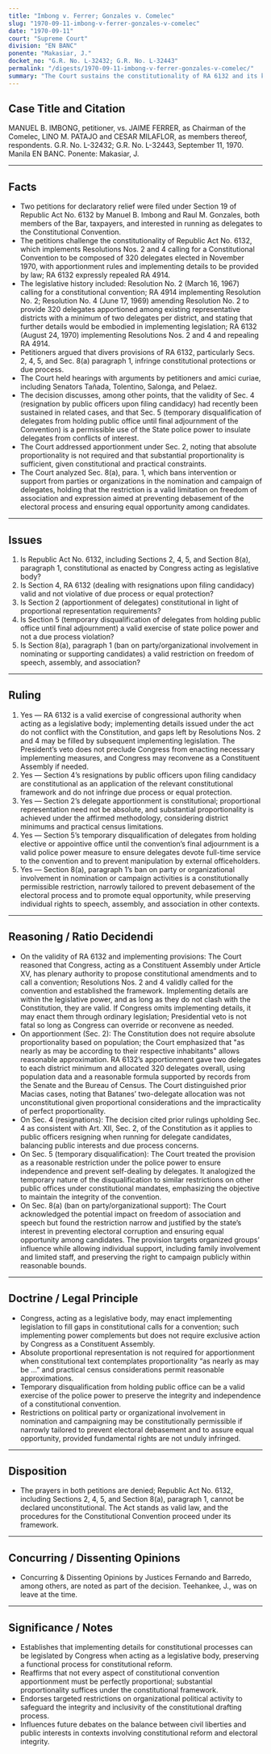 ```yaml
---
title: "Imbong v. Ferrer; Gonzales v. Comelec"
slug: "1970-09-11-imbong-v-ferrer-gonzales-v-comelec"
date: "1970-09-11"
court: "Supreme Court"
division: "EN BANC"
ponente: "Makasiar, J."
docket_no: "G.R. No. L-32432; G.R. No. L-32443"
permalink: "/digests/1970-09-11-imbong-v-ferrer-gonzales-v-comelec/"
summary: "The Court sustains the constitutionality of RA 6132 and its key provisions (Secs. 2, 4, 5, and Sec. 8(a) para. 1) as implemented by Congress acting as a legislative body, denying the petitions for declaratory relief and upholding the constitutional convention framework."
---
```


## Case Title and Citation
MANUEL B. IMBONG, petitioner, vs. JAIME FERRER, as Chairman of the Comelec, LINO M. PATAJO and CESAR MILAFLOR, as members thereof, respondents. G.R. No. L-32432; G.R. No. L-32443, September 11, 1970. Manila EN BANC. Ponente: Makasiar, J.

---

## Facts
- Two petitions for declaratory relief were filed under Section 19 of Republic Act No. 6132 by Manuel B. Imbong and Raul M. Gonzales, both members of the Bar, taxpayers, and interested in running as delegates to the Constitutional Convention.
- The petitions challenge the constitutionality of Republic Act No. 6132, which implements Resolutions Nos. 2 and 4 calling for a Constitutional Convention to be composed of 320 delegates elected in November 1970, with apportionment rules and implementing details to be provided by law; RA 6132 expressly repealed RA 4914.
- The legislative history included: Resolution No. 2 (March 16, 1967) calling for a constitutional convention; RA 4914 implementing Resolution No. 2; Resolution No. 4 (June 17, 1969) amending Resolution No. 2 to provide 320 delegates apportioned among existing representative districts with a minimum of two delegates per district, and stating that further details would be embodied in implementing legislation; RA 6132 (August 24, 1970) implementing Resolutions Nos. 2 and 4 and repealing RA 4914.
- Petitioners argued that divers provisions of RA 6132, particularly Secs. 2, 4, 5, and Sec. 8(a) paragraph 1, infringe constitutional protections or due process.
- The Court held hearings with arguments by petitioners and amici curiae, including Senators Tañada, Tolentino, Salonga, and Pelaez.
- The decision discusses, among other points, that the validity of Sec. 4 (resignation by public officers upon filing candidacy) had recently been sustained in related cases, and that Sec. 5 (temporary disqualification of delegates from holding public office until final adjournment of the Convention) is a permissible use of the State police power to insulate delegates from conflicts of interest.
- The Court addressed apportionment under Sec. 2, noting that absolute proportionality is not required and that substantial proportionality is sufficient, given constitutional and practical constraints.
- The Court analyzed Sec. 8(a), para. 1, which bans intervention or support from parties or organizations in the nomination and campaign of delegates, holding that the restriction is a valid limitation on freedom of association and expression aimed at preventing debasement of the electoral process and ensuring equal opportunity among candidates.

---

## Issues
1. Is Republic Act No. 6132, including Sections 2, 4, 5, and Section 8(a), paragraph 1, constitutional as enacted by Congress acting as legislative body?
2. Is Section 4, RA 6132 (dealing with resignations upon filing candidacy) valid and not violative of due process or equal protection?
3. Is Section 2 (apportionment of delegates) constitutional in light of proportional representation requirements?
4. Is Section 5 (temporary disqualification of delegates from holding public office until final adjournment) a valid exercise of state police power and not a due process violation?
5. Is Section 8(a), paragraph 1 (ban on party/organizational involvement in nominating or supporting candidates) a valid restriction on freedom of speech, assembly, and association?

---

## Ruling
1. Yes — RA 6132 is a valid exercise of congressional authority when acting as a legislative body; implementing details issued under the act do not conflict with the Constitution, and gaps left by Resolutions Nos. 2 and 4 may be filled by subsequent implementing legislation. The President’s veto does not preclude Congress from enacting necessary implementing measures, and Congress may reconvene as a Constituent Assembly if needed.
2. Yes — Section 4’s resignations by public officers upon filing candidacy are constitutional as an application of the relevant constitutional framework and do not infringe due process or equal protection.
3. Yes — Section 2’s delegate apportionment is constitutional; proportional representation need not be absolute, and substantial proportionality is achieved under the affirmed methodology, considering district minimums and practical census limitations.
4. Yes — Section 5’s temporary disqualification of delegates from holding elective or appointive office until the convention’s final adjournment is a valid police power measure to ensure delegates devote full-time service to the convention and to prevent manipulation by external officeholders.
5. Yes — Section 8(a), paragraph 1’s ban on party or organizational involvement in nomination or campaign activities is a constitutionally permissible restriction, narrowly tailored to prevent debasement of the electoral process and to promote equal opportunity, while preserving individual rights to speech, assembly, and association in other contexts.

---

## Reasoning / Ratio Decidendi
- On the validity of RA 6132 and implementing provisions: The Court reasoned that Congress, acting as a Constituent Assembly under Article XV, has plenary authority to propose constitutional amendments and to call a convention; Resolutions Nos. 2 and 4 validly called for the convention and established the framework. Implementing details are within the legislative power, and as long as they do not clash with the Constitution, they are valid. If Congress omits implementing details, it may enact them through ordinary legislation; Presidential veto is not fatal so long as Congress can override or reconvene as needed.
- On apportionment (Sec. 2): The Constitution does not require absolute proportionality based on population; the Court emphasized that "as nearly as may be according to their respective inhabitants" allows reasonable approximation. RA 6132’s apportionment gave two delegates to each district minimum and allocated 320 delegates overall, using population data and a reasonable formula supported by records from the Senate and the Bureau of Census. The Court distinguished prior Macias cases, noting that Batanes’ two-delegate allocation was not unconstitutional given proportional considerations and the impracticality of perfect proportionality.
- On Sec. 4 (resignations): The decision cited prior rulings upholding Sec. 4 as consistent with Art. XII, Sec. 2, of the Constitution as it applies to public officers resigning when running for delegate candidates, balancing public interests and due process concerns.
- On Sec. 5 (temporary disqualification): The Court treated the provision as a reasonable restriction under the police power to ensure independence and prevent self-dealing by delegates. It analogized the temporary nature of the disqualification to similar restrictions on other public offices under constitutional mandates, emphasizing the objective to maintain the integrity of the convention.
- On Sec. 8(a) (ban on party/organizational support): The Court acknowledged the potential impact on freedom of association and speech but found the restriction narrow and justified by the state’s interest in preventing electoral corruption and ensuring equal opportunity among candidates. The provision targets organized groups’ influence while allowing individual support, including family involvement and limited staff, and preserving the right to campaign publicly within reasonable bounds.

---

## Doctrine / Legal Principle
- Congress, acting as a legislative body, may enact implementing legislation to fill gaps in constitutional calls for a convention; such implementing power complements but does not require exclusive action by Congress as a Constituent Assembly.
- Absolute proportional representation is not required for apportionment when constitutional text contemplates proportionality “as nearly as may be …” and practical census considerations permit reasonable approximations.
- Temporary disqualification from holding public office can be a valid exercise of the police power to preserve the integrity and independence of a constitutional convention.
- Restrictions on political party or organizational involvement in nomination and campaigning may be constitutionally permissible if narrowly tailored to prevent electoral debasement and to assure equal opportunity, provided fundamental rights are not unduly infringed.

---

## Disposition
- The prayers in both petitions are denied; Republic Act No. 6132, including Sections 2, 4, 5, and Section 8(a), paragraph 1, cannot be declared unconstitutional. The Act stands as valid law, and the procedures for the Constitutional Convention proceed under its framework.

---

## Concurring / Dissenting Opinions
- Concurring & Dissenting Opinions by Justices Fernando and Barredo, among others, are noted as part of the decision. Teehankee, J., was on leave at the time.

---

## Significance / Notes
- Establishes that implementing details for constitutional processes can be legislated by Congress when acting as a legislative body, preserving a functional process for constitutional reform.
- Reaffirms that not every aspect of constitutional convention apportionment must be perfectly proportional; substantial proportionality suffices under the constitutional framework.
- Endorses targeted restrictions on organizational political activity to safeguard the integrity and inclusivity of the constitutional drafting process.
- Influences future debates on the balance between civil liberties and public interests in contexts involving constitutional reform and electoral integrity.